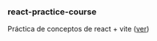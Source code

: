 ### react-practice-course

Práctica de conceptos de react + vite ([ver](https://efbarong.github.io/react-practice-course/))